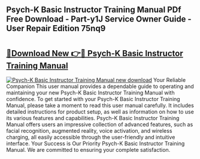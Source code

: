 ## Psych-K Basic Instructor Training Manual PDf Free Download - Part-y1J Service Owner Guide - User Repair Edition 75nq9

# <h2><a href="http://cf20421.oget.top/?id=Psych-K+Basic+Instructor+Training+Manual">🔗Download New 👉🔴 Psych-K Basic Instructor Training Manual</a></h2>

[![Psych-K Basic Instructor Training Manual new download](https://i.imgur.com/5g1atiW.png)](http://cf20421.oget.top/?id=Psych-K+Basic+Instructor+Training+Manual)
Your Reliable Companion This user manual provides a dependable guide to operating and maintaining your new Psych-K Basic Instructor Training Manual with confidence. To get started with your Psych-K Basic Instructor Training Manual, please take a moment to read this user manual carefully. It includes detailed instructions for product setup, as well as information on how to use its various features and capabilities. Psych-K Basic Instructor Training Manual offers users an impressive collection of advanced features, such as facial recognition, augmented reality, voice activation, and wireless charging, all easily accessible through the user-friendly and intuitive interface. Your Success is Our Priority Psych-K Basic Instructor Training Manual. We are committed to ensuring your complete satisfaction.
